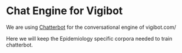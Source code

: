 # Chat Engine for Vigibot
We are using [Chatterbot](https://github.com/gunthercox/chatterbot) for the conversational engine of vigibot.com/

Here we will keep the Epidemiology specific corpora needed to train chatterbot. 